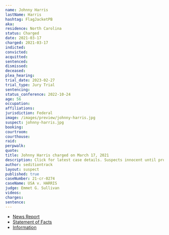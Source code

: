 ```yaml
---
name: Johnny Harris
lastName: Harris
hashtag: FlagJacketPB
aka:
residence: North Carolina
status: Charged
date: 2021-03-17
charged: 2021-03-17
indicted:
convicted:
acquitted:
sentenced:
dismissed:
deceased:
plea_hearing:
trial_date: 2023-02-27
trial_type: Jury Trial
sentencing:
status_conference: 2022-10-24
age: 56
occupation:
affiliations:
jurisdiction: Federal
image: /images/preview/johnny-harris.jpg
suspect: johnny-harris.jpg
booking:
courtroom:
courthouse:
raid:
perpwalk:
quote:
title: Johnny Harris charged on March 17, 2021
description: Click for latest case details. Suspects innocent until proven guilty.
author: seditiontrack
layout: suspect
published: true
caseNumber: 21-cr-0274
caseName: USA v. HARRIS
judge: Emmet G. Sullivan
videos:
charges:
sentence:
---
```

- [News Report](https://wcti12.com/news/state-news/nc-man-arrested-and-charged-in-connection-with-the-capitol-riots)
- [Statement of Facts](https://www.justice.gov/usao-dc/case-multi-defendant/file/1393721/download)
- [Information](https://www.justice.gov/usao-dc/case-multi-defendant/file/1393726/download)
